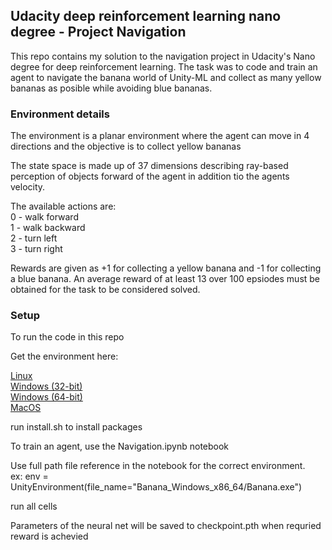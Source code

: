 ## Udacity deep reinforcement learning nano degree - Project Navigation

This repo contains my solution to the navigation project in Udacity's Nano degree for deep reinforcement learning.
The task was to code and train an agent to navigate the banana world of Unity-ML and collect as many yellow bananas as posible while avoiding blue bananas.

### Environment details
The environment is a planar environment where the agent can move in 4 directions and the objective is to collect yellow bananas

The state space is made up of 37 dimensions describing ray-based perception of objects forward of the agent in addition tio the agents velocity.

The available actions are:  
0 - walk forward   
1 - walk backward  
2 - turn left  
3 - turn right  

Rewards are given as +1 for collecting a yellow banana and -1 for collecting a blue banana.
An average reward of at least 13 over 100 epsiodes must be obtained for the task to be considered solved.

### Setup

To run the code in this repo

Get the environment here:

<a href="https://s3-us-west-1.amazonaws.com/udacity-drlnd/P1/Banana/Banana_Linux.zip" rel="nofollow">Linux</a>  
<a href="https://s3-us-west-1.amazonaws.com/udacity-drlnd/P1/Banana/Banana_Windows_x86.zip" rel="nofollow">Windows (32-bit)</a>  
<a href="https://s3-us-west-1.amazonaws.com/udacity-drlnd/P1/Banana/Banana_Windows_x86_64.zip" rel="nofollow">Windows (64-bit)</a>  
<a href="https://s3-us-west-1.amazonaws.com/udacity-drlnd/P1/Banana/Banana.app.zip" rel="nofollow">MacOS</a>  

run install.sh to install packages

To train an agent, use the Navigation.ipynb notebook

Use full path file reference in the notebook for the correct environment.  
ex: env = UnityEnvironment(file_name="Banana_Windows_x86_64/Banana.exe")

run all cells   

Parameters of the neural net will be saved to checkpoint.pth when requried reward is achevied
